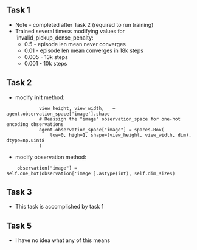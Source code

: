 ## Task 1

- Note - completed after Task 2 (required to run training)
- Trained several timess modifying values for 'invalid_pickup_dense_penalty:
    - 0.5 - episode len mean never converges
    - 0.01 - episode len mean converges in 18k steps
    - 0.005 - 13k steps
    - 0.001 - 10k steps

## Task 2
    
- modify __init__ method:
```
            view_height, view_width, _ = agent.observation_space['image'].shape
            # Reassign the "image" observation_space for one-hot encoding observations
            agent.observation_space["image"] = spaces.Box(
                low=0, high=1, shape=(view_height, view_width, dim), dtype=np.uint8
            )
```
    
- modify observation method:
```
    observation["image"] = self.one_hot(observation['image'].astype(int), self.dim_sizes)
```

## Task 3

- This task is accomplished by task 1

## Task 5

- I have no idea what any of this means
